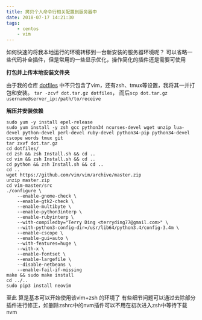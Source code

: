 ```yaml
---
title: 拷贝个人命令行相关配置到服务器中
date: 2018-07-17 14:21:30
tags: 
    - centos
    - vim
---
```

如何快速的将我本地运行的环境转移到一台新安装的服务器环境呢？
可以省略一些代码补全插件，但是常用的一些显示优化，操作简化的插件还是需要可使用

**打包并上传本地安装文件夹**

由于我的仓库 [dotfiles](https://github.com/terryding77/dotfiles) 中不只包含了vim，还有zsh、tmux等设置，我将其一并打包和安装。
`tar -zcvf dot.tar.gz dotfiles`， 而后`scp dot.tar.gz username@server_ip:/path/to/receive`

**解压并安装依赖**

```shell
sudo yum -y install epel-release
sudo yum install -y zsh gcc python34 ncurses-devel wget unzip lua-devel python-devel perl-devel ruby-devel python34-pip python34-devel cscope words tmux git
tar zxvf dot.tar.gz
cd dotfiles/
cd zsh && zsh Install.sh && cd ..
cd vim && zsh Install.sh && cd ..
cd python && zsh Install.sh && cd ..
cd ..
wget https://github.com/vim/vim/archive/master.zip
unzip master.zip
cd vim-master/src
./configure \
    --enable-gnome-check \
    --enable-gtk2-check \
    --enable-multibyte \
    --enable-python3interp \
    --enable-rubyinterp \
    --with-compiledby="Terry Ding <terryding77@gmail.com>" \
    --with-python3-config-dir=/usr/lib64/python3.4/config-3.4m \
    --enable-cscope \
    --enable-gui=auto \
    --with-features=huge \
    --with-x \
    --enable-fontset \
    --enable-largefile \
    --disable-netbeans \
    --enable-fail-if-missing
make && sudo make install
cd ../..
sudo pip3 install neovim
```
至此 算是基本可以开始使用该vim+zsh 的环境了
有些细节问题可以通过去除部分插件进行修正，如删除zshrc中的nvm插件可以不用在初次进入zsh中等待下载nvm

